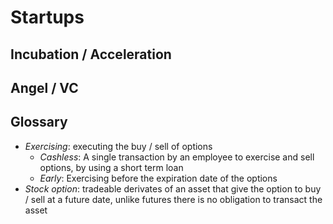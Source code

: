 # Startups

## Incubation / Acceleration

## Angel / VC

## Glossary

- _Exercising_: executing the buy / sell of options
  - _Cashless_: A single transaction by an employee to exercise and sell options, by using a short term loan
  - _Early_: Exercising before the expiration date of the options
- _Stock option_: tradeable derivates of an asset that give the option to buy / sell at a future date, unlike futures there is no obligation to transact the asset
